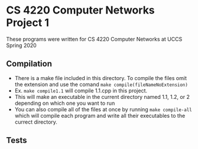 # CS 4220 Computer Networks Project 1
These programs were written for CS 4220 Computer Networks at UCCS Spring 2020

## Compilation
- There is a make file included in this directory. To compile the files omit the extension and use the comand `make compile(fileNameNoExtension)`
- Ex. `make compile1.1` will compile 1.1.cpp in this project.
- This will make an executable in the current directory named 1.1, 1.2, or 2 depending on which one you want to run
- You can also compile all of the files at once by running `make compile-all` which will compile each program and write all their executables to the currect directory.

## Tests
